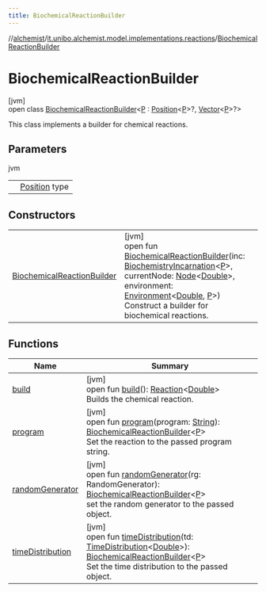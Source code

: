 ```yaml
---
title: BiochemicalReactionBuilder
---
```

//[alchemist](../../../index.html)/[it.unibo.alchemist.model.implementations.reactions](../index.html)/[BiochemicalReactionBuilder](index.html)



# BiochemicalReactionBuilder



[jvm]\
open class [BiochemicalReactionBuilder](index.html)<[P](index.html) : [Position](../../it.unibo.alchemist.model.interfaces/-position/index.html)<[P](../../it.unibo.alchemist.model.implementations.layers/-biomol-gradient-layer/index.html)>?, [Vector](../../it.unibo.alchemist.model.interfaces.geometry/-vector/index.html)<[P](../../it.unibo.alchemist.model.implementations.layers/-biomol-gradient-layer/index.html)>?>

This class implements a builder for chemical reactions.



## Parameters


jvm

| | |
|---|---|
| <P> | [Position](../../it.unibo.alchemist.model.interfaces/-position/index.html) type |



## Constructors


| | |
|---|---|
| [BiochemicalReactionBuilder](-biochemical-reaction-builder.html) | [jvm]<br>open fun [BiochemicalReactionBuilder](-biochemical-reaction-builder.html)(inc: [BiochemistryIncarnation](../../it.unibo.alchemist.model/-biochemistry-incarnation/index.html)<[P](../../it.unibo.alchemist.model.implementations.layers/-biomol-gradient-layer/index.html)>, currentNode: [Node](../../it.unibo.alchemist.model.interfaces/-node/index.html)<[Double](https://docs.oracle.com/javase/8/docs/api/java/lang/Double.html)>, environment: [Environment](../../it.unibo.alchemist.model.interfaces/-environment/index.html)<[Double](https://docs.oracle.com/javase/8/docs/api/java/lang/Double.html), [P](../../it.unibo.alchemist.model.implementations.layers/-biomol-gradient-layer/index.html)>)<br>Construct a builder for biochemical reactions. |


## Functions


| Name | Summary |
|---|---|
| [build](build.html) | [jvm]<br>open fun [build](build.html)(): [Reaction](../../it.unibo.alchemist.model.interfaces/-reaction/index.html)<[Double](https://docs.oracle.com/javase/8/docs/api/java/lang/Double.html)><br>Builds the chemical reaction. |
| [program](program.html) | [jvm]<br>open fun [program](program.html)(program: [String](https://docs.oracle.com/javase/8/docs/api/java/lang/String.html)): [BiochemicalReactionBuilder](index.html)<[P](../../it.unibo.alchemist.model.implementations.layers/-biomol-gradient-layer/index.html)><br>Set the reaction to the passed program string. |
| [randomGenerator](random-generator.html) | [jvm]<br>open fun [randomGenerator](random-generator.html)(rg: RandomGenerator): [BiochemicalReactionBuilder](index.html)<[P](../../it.unibo.alchemist.model.implementations.layers/-biomol-gradient-layer/index.html)><br>set the random generator to the passed object. |
| [timeDistribution](time-distribution.html) | [jvm]<br>open fun [timeDistribution](time-distribution.html)(td: [TimeDistribution](../../it.unibo.alchemist.model.interfaces/-time-distribution/index.html)<[Double](https://docs.oracle.com/javase/8/docs/api/java/lang/Double.html)>): [BiochemicalReactionBuilder](index.html)<[P](../../it.unibo.alchemist.model.implementations.layers/-biomol-gradient-layer/index.html)><br>Set the time distribution to the passed object. |

